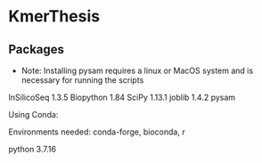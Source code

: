 # KmerThesis

## Packages

* Note: Installing pysam requires a linux or MacOS system and is necessary for running the scripts

InSilicoSeq 1.3.5
Biopython 1.84
SciPy 1.13.1
joblib 1.4.2
pysam

Using Conda:

Environments needed:
conda-forge, bioconda, r

python 3.7.16